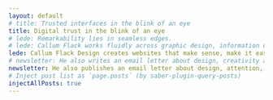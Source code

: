 ```yaml
---
layout: default
# title: Trusted interfaces in the blink of an eye
title: Digital trust in the blink of an eye
# lede: Remarkability lies in seamless edges.
# lede: Callum Flack works fluidly across graphic design, information design and frontend code.
lede: Callum Flack Design creates websites that make sense, make it easy and resonate immediately. A rare breed of creativity + capability.
# newsletter: He also writes an email letter about design, creativity and the web through the lens of people and attention. You should sign up.
newsletter: He also publishes an email letter about design, attention, development systems and complexity. 
# Inject post list as `page.posts` (by saber-plugin-query-posts)
injectAllPosts: true
---
```

